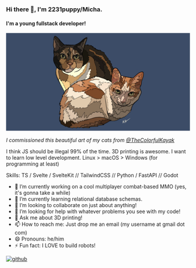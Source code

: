 ### Hi there 👋, I'm 2231puppy/Micha.
#### I'm a young fullstack developer!
![I'm a young fullstack developer!](https://github.com/2231puppy/2231puppy/raw/main/cat_picture.png)

*I commissioned this beautiful art of my cats from [@TheColorfulKayak](https://www.instagram.com/TheColorfulKayak/)*

I think JS should be illegal 99% of the time. 3D printing is awesome. I want to learn low level development. Linux > macOS > Windows (for programming at least)

Skills: TS / Svelte / SvelteKit // TailwindCSS // Python / FastAPI // Godot

- 🔭 I’m currently working on a cool multiplayer combat-based MMO (yes, it's gonna take a while) 
- 🌱 I’m currently learning relational database schemas. 
- 👯 I’m looking to collaborate on just about anything! 
- 🤔 I’m looking for help with whatever problems you see with my code! 
- 💬 Ask me about 3D printing! 
- 📫 How to reach me: Just drop me an email (my username at gmail dot com) 
- 😄 Pronouns: he/him 
- ⚡ Fun fact: I LOVE to build robots! 


[<img src='https://cdn.jsdelivr.net/npm/simple-icons@3.0.1/icons/github.svg' alt='github' height='40'>](https://github.com/2231puppy)  
